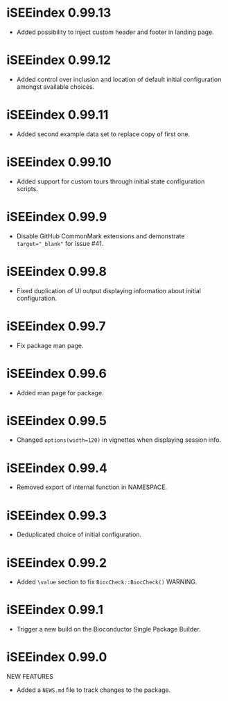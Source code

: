 # iSEEindex 0.99.13

* Added possibility to inject custom header and footer in landing page.

# iSEEindex 0.99.12

* Added control over inclusion and location of default initial configuration amongst available choices.

# iSEEindex 0.99.11

* Added second example data set to replace copy of first one.

# iSEEindex 0.99.10

* Added support for custom tours through initial state configuration scripts.

# iSEEindex 0.99.9

* Disable GitHub CommonMark extensions and demonstrate `target="_blank"` for issue #41.

# iSEEindex 0.99.8

* Fixed duplication of UI output displaying information about initial configuration.

# iSEEindex 0.99.7

* Fix package man page.

# iSEEindex 0.99.6

* Added man page for package.

# iSEEindex 0.99.5

* Changed `options(width=120)` in vignettes when displaying session info.

# iSEEindex 0.99.4

* Removed export of internal function in NAMESPACE.

# iSEEindex 0.99.3

* Deduplicated choice of initial configuration.

# iSEEindex 0.99.2

* Added `\value` section to fix `BiocCheck::BiocCheck()` WARNING.

# iSEEindex 0.99.1

* Trigger a new build on the Bioconductor Single Package Builder.

# iSEEindex 0.99.0

NEW FEATURES

* Added a `NEWS.md` file to track changes to the package.
